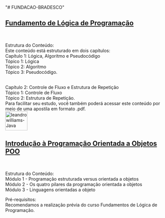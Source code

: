 "# FUNDACAO-BRADESCO" 

<a href="https://github.com/leandrowilliams/FUNDACAO-BRADESCO/tree/main/Fundamento%20de%20L%C3%B3gica%20de%20Programa%C3%A7%C3%A3o" target="_blank"><h2>Fundamento de Lógica de Programação</h2></a></br>

Estrutura do Conteúdo: </br>
Este conteúdo está estruturado em dois capítulos:</br>
Capítulo 1: Lógica, Algoritmo e Pseudocódigo</br>
Tópico 1: Lógica</br>
Tópico 2: Algoritmo</br>
Tópico 3: Pseudocódigo.</br></br>

Capítulo 2: Controle de Fluxo e Estrutura de Repetição</br>
Tópico 1: Controle de Fluxo</br>
Tópico 2: Estrutura de Repetição.</br>
Para facilitar seu estudo, você também poderá acessar este conteúdo por meio de uma apostila em formato .pdf.</br>
<a href="https://github.com/leandrowilliams/FUNDACAO-BRADESCO/tree/main/Fundamento%20de%20L%C3%B3gica%20de%20Programa%C3%A7%C3%A3o/APOSTILA" target="_blank"> <img align="center" alt="leandrowilliams-Java" height="60" width="70" src="https://i.imgur.com/4gFwZsp.png" /> </a></br>

##

<a href="https://github.com/leandrowilliams/FUNDACAO-BRADESCO/tree/main/Introdu%C3%A7%C3%A3o%20%C3%A0%20Programa%C3%A7%C3%A3o%20Orientada%20a%20Objetos%20(POO)" target="_blank"><h2>Introdução à Programação Orientada a Objetos POO</h2></a></br>

Estrutura do Conteúdo: </br>
Módulo 1 - Programação estruturada versus orientada a objetos </br>
Módulo 2 - Os quatro pilares da programação orientada a objetos</br>
Módulo 3 - Linguagens orientadas a objeto </br>

Pré-requisitos:</br>
Recomendamos a realização prévia do curso Fundamentos de Lógica de Programação.</br>
